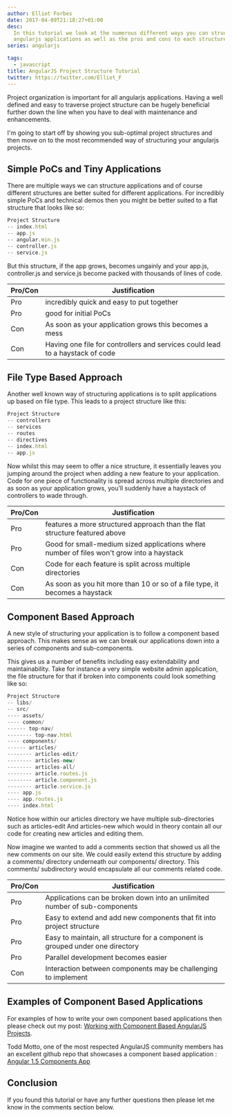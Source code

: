 ```yaml
---
author: Elliot Forbes
date: 2017-04-09T21:18:27+01:00
desc:
  In this tutorial we look at the numerous different ways you can structure your
  angularjs applications as well as the pros and cons to each structure
series: angularjs

tags:
  - javascript
title: AngularJS Project Structure Tutorial
twitter: https://twitter.com/Elliot_F
---
```


Project organization is important for all angularjs applications. Having a well
defined and easy to traverse project structure can be hugely beneficial further
down the line when you have to deal with maintenance and enhancements.

I'm going to start off by showing you sub-optimal project structures and then
move on to the most recommended way of structuring your angularjs projects.

## Simple PoCs and Tiny Applications

There are multiple ways we can structure applications and of course different
structures are better suited for different applications. For incredibly simple
PoCs and technical demos then you might be better suited to a flat structure
that looks like so:

```javascript
Project Structure
-- index.html
-- app.js
-- angular.min.js
-- controller.js
-- service.js
```

But this structure, if the app grows, becomes ungainly and your app.js,
controller.js and service.js become packed with thousands of lines of code.

| Pro/Con | Justification                                                                 |
| ------- | ----------------------------------------------------------------------------- |
| Pro     | incredibly quick and easy to put together                                     |
| Pro     | good for initial PoCs                                                         |
| Con     | As soon as your application grows this becomes a mess                         |
| Con     | Having one file for controllers and services could lead to a haystack of code |

## File Type Based Approach

Another well known way of structuring applications is to split applications up
based on file type. This leads to a project structure like this:

```javascript
Project Structure
-- controllers
-- services
-- routes
-- directives
-- index.html
-- app.js
```

Now whilst this may seem to offer a nice structure, it essentially leaves you
jumping around the project when adding a new feature to your application. Code
for one piece of functionality is spread across multiple directories and as soon
as your application grows, you’ll suddenly have a haystack of controllers to
wade through.

| Pro/Con | Justification                                                                             |
| ------- | ----------------------------------------------------------------------------------------- |
| Pro     | features a more structured approach than the flat structure featured above                |
| Pro     | Good for small-medium sized applications where number of files won't grow into a haystack |
| Con     | Code for each feature is split across multiple directories                                |
| Con     | As soon as you hit more than 10 or so of a file type, it becomes a haystack               |

## Component Based Approach

A new style of structuring your application is to follow a component based
approach. This makes sense as we can break our applications down into a series
of components and sub-components.

This gives us a number of benefits including easy extendability and
maintainability. Take for instance a very simple website admin application, the
file structure for that if broken into components could look something like so:

```javascript
Project Structure
-- libs/
-- src/
---- assets/
---- common/
------ top-nav/
-------- top-nav.html
---- components/
------ articles/
-------- articles-edit/
-------- articles-new/
-------- articles-all/
-------- article.routes.js
-------- article.component.js
-------- article.service.js
---- app.js
---- app.routes.js
---- index.html
```

Notice how within our articles directory we have multiple sub-directories such
as articles-edit And articles-new which would in theory contain all our code for
creating new articles and editing them.

Now imagine we wanted to add a comments section that showed us all the new
comments on our site. We could easily extend this structure by adding a
comments/ directory underneath our components/ directory. This comments/
subdirectory would encapsulate all our comments related code.

| Pro/Con | Justification                                                                  |
| ------- | ------------------------------------------------------------------------------ |
| Pro     | Applications can be broken down into an unlimited number of sub-components     |
| Pro     | Easy to extend and add new components that fit into project structure          |
| Pro     | Easy to maintain, all structure for a component is grouped under one directory |
| Pro     | Parallel development becomes easier                                            |
| Con     | Interaction between components may be challenging to implement                 |

## Examples of Component Based Applications

For examples of how to write your own component based applications then please
check out my post:
[Working with Component Based AngularJS Projects](/javascript/angularjs/working-with-angularjs-component-applications/).

Todd Motto, one of the most respected AngularJS community members has an
excellent github repo that showcases a component based application :
[Angular 1.5 Components App](https://github.com/toddmotto/angular-1-5-components-app)

## Conclusion

If you found this tutorial or have any further questions then please let me know
in the comments section below.
